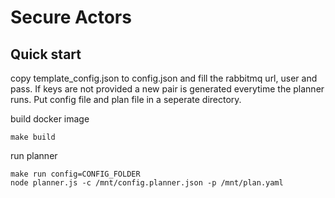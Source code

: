# Secure Actors

## Quick start
copy template_config.json to config.json and fill the rabbitmq url, user and pass. 
If keys are not provided a new pair is generated everytime the planner runs.
Put config file and plan file in a seperate directory.

build docker image

```
make build
```

run planner
```
make run config=CONFIG_FOLDER
node planner.js -c /mnt/config.planner.json -p /mnt/plan.yaml
```

